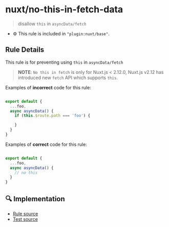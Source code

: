 # nuxt/no-this-in-fetch-data

> disallow `this` in `asyncData/fetch`

- :gear: This rule is included in `"plugin:nuxt/base"`.

## Rule Details

This rule is for preventing using `this` in `asyncData/fetch`

> **NOTE**: `No this in fetch` is only for Nuxt.js < 2.12.0, Nuxt.js v2.12 has introduced new `fetch` API which supports `this`.

Examples of **incorrect** code for this rule:

```js

export default {
  ...foo,
  async asyncData() {
    if (this.$route.path === 'foo') {

    }
  }
}

```

Examples of **correct** code for this rule:

```js

export default {
  ...foo,
  async asyncData() {
    // no this
  }
}

```

## :mag: Implementation

- [Rule source](../../lib/rules/no-this-in-fetch-data.js)
- [Test source](../../lib/rules/__tests__/no-this-in-fetch-data.test.js)
